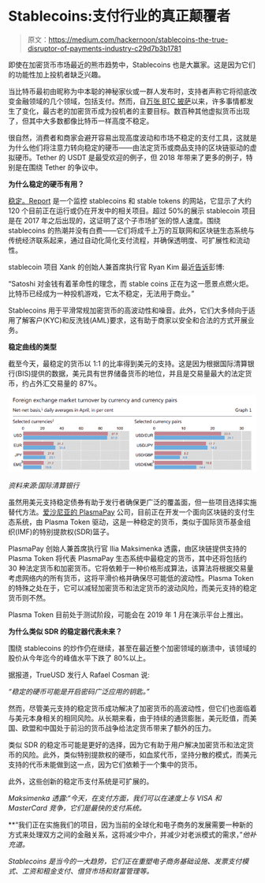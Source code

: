 # Stablecoins:支付行业的真正颠覆者

> 原文：<https://medium.com/hackernoon/stablecoins-the-true-disruptor-of-payments-industry-c29d7b3b1781>

即使在加密货币市场最近的熊市趋势中，Stablecoins 也是大赢家。这是因为它们的功能性加上投机者缺乏兴趣。

当比特币最初由昵称为中本聪的神秘家伙或一群人发布时，支持者声称它将彻底改变金融领域的几个领域，包括支付。然而，自[万张 BTC 披萨](https://www.bloomberg.com/news/articles/2018-02-26/crypto-legend-who-bought-pizza-with-10-000-bitcoin-is-back-at-it)以来，许多事情都发生了变化，最古老的加密货币成为投机者的主要目标。数百种其他虚拟货币出现了，但其中大多数都像比特币一样高度不稳定。

很自然，消费者和商家会避开容易出现高度波动和市场不稳定的支付工具，这就是为什么他们将注意力转向稳定的硬币——由法定货币或商品支持的区块链驱动的虚拟硬币。Tether 的 USDT 是最受欢迎的例子，但 2018 年带来了更多的例子，特别是在围绕 Tether 的争议中。

**为什么稳定的硬币有用？**

[稳定。Report](https://stable.report/) 是一个监控 stablecoins 和 stable tokens 的网站，它显示了大约 120 个目前正在运行或仍在开发中的相关项目。超过 50%的展示 stablecoin 项目是在 2017 年之后出现的，这证明了这个子市场扩张的惊人速度。围绕 stablecoins 的热潮并没有白费——它们将成千上万的互联网和区块链生态系统与传统经济联系起来，通过自动化简化支付流程，并确保透明度、可扩展性和流动性。

stablecoin 项目 Xank 的创始人兼首席执行官 Ryan Kim 最近[告诉](https://www.bloomberg.com/news/articles/2018-11-07/crypto-2-0-may-be-digital-cash-you-can-actually-use-to-buy-stuff)彭博:

“Satoshi 对金钱有着革命性的理念，而 stable coins 正在为这一愿景点燃火炬。比特币已经成为一种投机游戏，它太不稳定，无法用于商业。”

Stablecoins 用于平滑常规加密货币的高波动性和噪音。此外，它们大多倾向于适用了解客户(KYC)和反洗钱(AML)要求，这有助于商家以安全和合法的方式开展业务。

**稳定曲线的类型**

截至今天，最稳定的货币以 1:1 的比率得到美元的支持。这是因为根据国际清算银行(BIS)提供的数据，美元具有世界储备货币的地位，并且是交易量最大的法定货币，约占外汇交易量的 87%。

![](img/417901c4137185d38f0b9d296a2066d6.png)

*资料来源:国际清算银行*

虽然用美元支持稳定债券有助于发行者确保更广泛的覆盖面，但一些项目选择实施替代方法。[爱沙尼亚的 PlasmaPay](https://plasmapay.com/) 公司，目前正在开发一个面向区块链的支付生态系统，由 Plasma Token 驱动，这是一种稳定的货币，类似于国际货币基金组织(IMF)的特别提款权(SDR)篮子。

PlasmaPay 创始人兼首席执行官 Ilia Maksimenka 透露，由区块链提供支持的 Plasma Token 将代表 PlasmaPay 生态系统中最稳定的货币，其中还将包括约 30 种法定货币和加密货币。它将依赖于一种价格形成算法，该算法将根据交易量考虑网络内的所有货币，这将平滑价格并确保尽可能低的波动性。Plasma Token 的特殊之处在于，它可以减轻加密货币和法定货币的波动风险，而美元支持的稳定货币则不然。

Plasma Token 目前处于测试阶段，可能会在 2019 年 1 月在演示平台上推出。

**为什么类似 SDR 的稳定器代表未来？**

围绕 stablecoins 的炒作仍在继续，甚至在最近整个加密领域的崩溃中，该领域的股价从今年迄今的峰值水平下跌了 80%以上。

据报道，TrueUSD 发行人 Rafael Cosman 说:

*“稳定的硬币可能是开启密码广泛应用的钥匙。”*

然而，尽管美元支持的稳定货币成功解决了加密货币的高波动性，但它们也面临着与美元本身相关的相同风险。从长期来看，由于持续的通货膨胀，美元贬值，而美国、欧盟和中国处于前沿的货币战争给法定货币带来了额外的压力。

类似 SDR 的稳定币可能是更好的选择，因为它有助于用户解决加密货币和法定货币的风险。此外，类似特别提款权的硬币，如血浆代币，坚持分散的模式，而美元支持的代币未能做到这一点，因为它们依赖于一个集中的货币。

此外，这些创新的稳定币支付系统是可扩展的。

*Maksimenka 透露:“今天，在支付方面，我们可以在速度上与 VISA 和 MasterCard 竞争，它们是最快的支付系统。*

**“我们正在实施我们的项目，因为当前的全球化和电子商务的发展需要一种新的方式来处理双方之间的金融关系，这将减少中介，并减少对老派模式的需求，”*他补充道。*

*Stablecoins 是当今的一大趋势，它们正在重塑电子商务基础设施、发票支付模式、工资和租金支付、借贷市场和财富管理等。*
